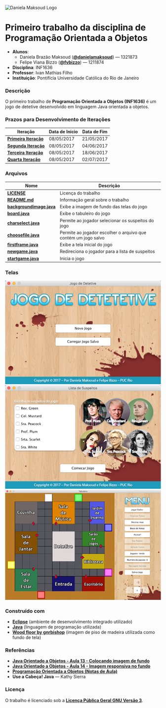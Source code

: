 ![Daniela Maksoud Logo](http://sempregatas.com.br/imagens/Logo.png)

# Primeiro trabalho da disciplina de Programação Orientada a Objetos #
- **Alunos**: 
  * Daniela Brazão Maksoud (**[@danielamaksoud](https://github.com/danielamaksoud)**) — 1321873
  * Felipe Viana Bizzo (**[@fvbizzo](https://github.com/fvbizzo)**) — 1211874 
- **Disciplina**: INF1636
- **Professor**: Ivan Mathias Filho
- **Instituição**: Pontifícia Universidade Católica do Rio de Janeiro

### Descrição ###
O primeiro trabalho de **Programação Orientada a Objetos (INF1636)** é um jogo de detetive desenvolvido em linguagem Java orientada a objetos.

### Prazos para Desenvolvimento de Iterações ###

Iteração | Data de Início | Data de Fim
------------ | ------------- | -------------
**[Primeira Iteração](https://github.com/danielamaksoud/INF1636-T1/blob/master/Documenta%C3%A7%C3%A3o/Itera%C3%A7%C3%B5es/Iteracao1.jpg)** | 08/05/2017 | 21/05/2017
**[Segunda Iteração](https://github.com/danielamaksoud/INF1636-T1/blob/master/Documenta%C3%A7%C3%A3o/Itera%C3%A7%C3%B5es/Iteracao1.jpg)** | 08/05/2017 | 04/06/2017
**[Terceira Iteração](https://github.com/danielamaksoud/INF1636-T1/blob/master/Documenta%C3%A7%C3%A3o/Itera%C3%A7%C3%B5es/Iteracao1.jpg)** | 08/05/2017 | 18/06/2017
**[Quarta Iteração](https://github.com/danielamaksoud/INF1636-T1/blob/master/Documenta%C3%A7%C3%A3o/Itera%C3%A7%C3%B5es/Iteracao1.jpg)** | 08/05/2017 | 02/07/2017

### Arquivos ###

Nome | Descrição
------------ | -------------
**[LICENSE](https://github.com/danielamaksoud/INF1636-T1/blob/master/Documenta%C3%A7%C3%A3o/LICENSE)** | Licença do trabalho
**[README.md](https://github.com/danielamaksoud/INF1636-T1/blob/master/README.md)** | Informação geral sobre o trabalho
**[backgroundimage.java](https://github.com/danielamaksoud/INF1636-T1/blob/master/1211874/src/backgroundimage.java)** | Exibe a imagem de fundo das telas do jogo
**[board.java](https://github.com/danielamaksoud/INF1636-T1/blob/master/1211874/src/board.java)** | Exibe o tabuleiro do jogo
**[charselect.java](https://github.com/danielamaksoud/INF1636-T1/blob/master/1211874/src/charselect.java)** | Permite ao jogador selecionar os suspeitos do jogo
**[choosefile.java](https://github.com/danielamaksoud/INF1636-T1/blob/master/1211874/src/choosefile.java)** | Permite ao jogador escolher o arquivo que contém um jogo salvo
**[firstframe.java](https://github.com/danielamaksoud/INF1636-T1/blob/master/1211874/src/firstframe.java)** | Exibe a tela inicial do jogo
**[newgame.java](https://github.com/danielamaksoud/INF1636-T1/blob/master/1211874/src/newgame.java)** | Redireciona o jogador para a lista de suspeitos
**[startgame.java](https://github.com/danielamaksoud/INF1636-T1/blob/master/1211874/src/startgame.java)** | Inicia o jogo
 
### Telas ###
![Tela 1](https://github.com/danielamaksoud/INF1636-T1/blob/master/Telas/Tela1.png?raw=true)
![Tela 2](https://github.com/danielamaksoud/INF1636-T1/blob/master/Telas/Tela2.png?raw=true)
![Tela 3](https://github.com/danielamaksoud/INF1636-T1/blob/master/Telas/Tela3.png?raw=true)

### Construído com ###
- **[Eclipse](https://www.eclipse.org/downloads/)** (ambiente de desenvolvimento integrado utilizado)
- **[Java](https://www.java.com/pt_BR/)** (linguagem de programação utilizada)
- **[Wood floor by gnrbishop](http://gnrbishop.deviantart.com/art/Wood-floor-86913934)** (imagem de piso de madeira utilizada como fundo de tela)

### Referências ###
- **[Java Orientado a Objetos - Aula 13 - Colocando imagem de fundo](https://www.youtube.com/watch?v=6ExqClNp6hQ)**
- **[Java Orientado a Objetos - Aula 14 - Imagem responsiva no fundo](https://www.youtube.com/watch?v=qZ4CwM_JOso)**
- **[Programação Orientada a Objetos (Notas de Aula)](http://www.inf.puc-rio.br/~ivan/INF1337/INF1636.html/)**
- **Use a Cabeça! Java** — Kathy Sierra

### Licença ###
O trabalho é licenciado sob a **[Licença Pública Geral GNU Versão 3](http://www.gnu.org/licenses/gpl-3.0.html)**.

